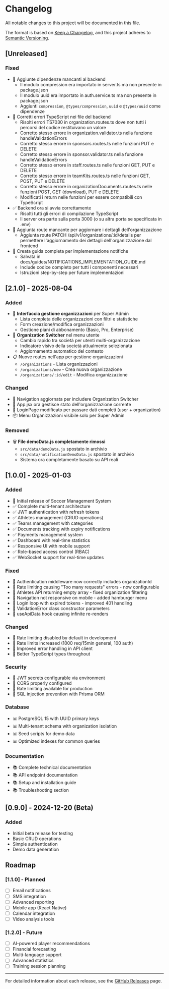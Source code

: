# Changelog

All notable changes to this project will be documented in this file.

The format is based on [Keep a Changelog](https://keepachangelog.com/en/1.0.0/),
and this project adheres to [Semantic Versioning](https://semver.org/spec/v2.0.0.html).

## [Unreleased]

### Fixed
- 🐛 Aggiunte dipendenze mancanti al backend
  - Il modulo compression era importato in server.ts ma non presente in package.json
  - Il modulo uuid era importato in auth.service.ts ma non presente in package.json
  - Aggiunti `compression`, `@types/compression`, `uuid` e `@types/uuid` come dipendenze
- 🐛 Corretti errori TypeScript nei file del backend
  - Risolti errori TS7030 in organization.routes.ts dove non tutti i percorsi del codice restituivano un valore
  - Corretto stesso errore in organization.validator.ts nella funzione handleValidationErrors
  - Corretto stesso errore in sponsors.routes.ts nelle funzioni PUT e DELETE
  - Corretto stesso errore in sponsor.validator.ts nella funzione handleValidationErrors
  - Corretto stesso errore in staff.routes.ts nelle funzioni GET, PUT e DELETE
  - Corretto stesso errore in teamKits.routes.ts nelle funzioni GET, POST, PUT e DELETE
  - Corretto stesso errore in organizationDocuments.routes.ts nelle funzioni POST, GET (download), PUT e DELETE
  - Modificati i return nelle funzioni per essere compatibili con TypeScript
- ✅ Backend ora si avvia correttamente
  - Risolti tutti gli errori di compilazione TypeScript
  - Il server ora parte sulla porta 3000 (o su altra porta se specificata in .env)
- 🔧 Aggiunta route mancante per aggiornare i dettagli dell'organizzazione
  - Aggiunta route PATCH /api/v1/organizations/:id/details per permettere l'aggiornamento dei dettagli dell'organizzazione dal frontend
- 📝 Creata guida completa per implementazione notifiche
  - Salvata in docs/guides/NOTIFICATIONS_IMPLEMENTATION_GUIDE.md
  - Include codice completo per tutti i componenti necessari
  - Istruzioni step-by-step per future implementazioni

## [2.1.0] - 2025-08-04

### Added
- 🏢 **Interfaccia gestione organizzazioni** per Super Admin
  - Lista completa delle organizzazioni con filtri e statistiche
  - Form creazione/modifica organizzazioni
  - Gestione piani di abbonamento (Basic, Pro, Enterprise)
- 🔄 **Organization Switcher** nel menu utente
  - Cambio rapido tra società per utenti multi-organizzazione
  - Indicatore visivo della società attualmente selezionata
  - Aggiornamento automatico del contesto
- 📋 Nuove routes nell'app per gestione organizzazioni
  - `/organizations` - Lista organizzazioni
  - `/organizations/new` - Crea nuova organizzazione
  - `/organizations/:id/edit` - Modifica organizzazione

### Changed
- 🔧 Navigation aggiornata per includere Organization Switcher
- 🔧 App.jsx ora gestisce stato dell'organizzazione corrente
- 🔧 LoginPage modificato per passare dati completi (user + organization)
- 📦 Menu Organizzazioni visibile solo per Super Admin

### Removed
- 🗑️ **File demoData.js completamente rimossi**
  - `src/data/demoData.js` spostato in archivio
  - `src/data/notificationDemoData.js` spostato in archivio
  - Sistema ora completamente basato su API reali

## [1.0.0] - 2025-01-03

### Added
- 🎉 Initial release of Soccer Management System
- ✅ Complete multi-tenant architecture
- ✅ JWT authentication with refresh tokens
- ✅ Athletes management (CRUD operations)
- ✅ Teams management with categories
- ✅ Documents tracking with expiry notifications
- ✅ Payments management system
- ✅ Dashboard with real-time statistics
- ✅ Responsive UI with mobile support
- ✅ Role-based access control (RBAC)
- ✅ WebSocket support for real-time updates

### Fixed
- 🐛 Authentication middleware now correctly includes organizationId
- 🐛 Rate limiting causing "Too many requests" errors - now configurable
- 🐛 Athletes API returning empty array - fixed organization filtering
- 🐛 Navigation not responsive on mobile - added hamburger menu
- 🐛 Login loop with expired tokens - improved 401 handling
- 🐛 ValidationError class constructor parameters
- 🐛 useApiData hook causing infinite re-renders

### Changed
- 🔧 Rate limiting disabled by default in development
- 🔧 Rate limits increased (1000 req/15min general, 100 auth)
- 🔧 Improved error handling in API client
- 🔧 Better TypeScript types throughout

### Security
- 🔐 JWT secrets configurable via environment
- 🔐 CORS properly configured
- 🔐 Rate limiting available for production
- 🔐 SQL injection prevention with Prisma ORM

### Database
- 📊 PostgreSQL 15 with UUID primary keys
- 📊 Multi-tenant schema with organization isolation
- 📊 Seed scripts for demo data
- 📊 Optimized indexes for common queries

### Documentation
- 📚 Complete technical documentation
- 📚 API endpoint documentation
- 📚 Setup and installation guide
- 📚 Troubleshooting section

## [0.9.0] - 2024-12-20 (Beta)

### Added
- Initial beta release for testing
- Basic CRUD operations
- Simple authentication
- Demo data generation

## Roadmap

### [1.1.0] - Planned
- [ ] Email notifications
- [ ] SMS integration
- [ ] Advanced reporting
- [ ] Mobile app (React Native)
- [ ] Calendar integration
- [ ] Video analysis tools

### [1.2.0] - Future
- [ ] AI-powered player recommendations
- [ ] Financial forecasting
- [ ] Multi-language support
- [ ] Advanced statistics
- [ ] Training session planning

---

For detailed information about each release, see the [GitHub Releases](https://github.com/241luca/soccer-management-system/releases) page.
